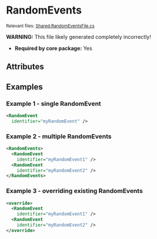 # RandomEvents

<sup>Relevant files: [Shared:RandomEventsFile.cs](https://github.com/Regalis11/Barotrauma/blob/master/Barotrauma/BarotraumaShared/SharedSource/ContentManagement/ContentFile/RandomEventsFile.cs)</sup>

**WARNING:** This file likely generated completely incorrectly!

- **Required by core package:** Yes

## Attributes



## Examples

### Example 1 - single RandomEvent

```xml
<RandomEvent
  identifier="myRandomEvent" />
```

### Example 2 - multiple RandomEvents

```xml
<RandomEvents>
  <RandomEvent
    identifier="myRandomEvent1" />
  <RandomEvent
    identifier="myRandomEvent2" />
</RandomEvents>
```

### Example 3 - overriding existing RandomEvents

```xml
<override>
  <RandomEvent
    identifier="myRandomEvent1" />
  <RandomEvent
    identifier="myRandomEvent2" />
</override>
```

